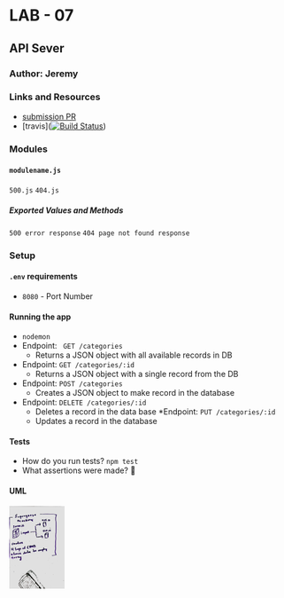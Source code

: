 # LAB - 07

## API Sever

### Author: Jeremy

### Links and Resources
* [submission PR](https://github.com/jeremy-401-advanced-javascript/lab07-API/pull/1)
* [travis]([![Build Status](https://www.travis-ci.com/jeremy-401-advanced-javascript/lab07-API.svg?branch=master)](https://www.travis-ci.com/jeremy-401-advanced-javascript/lab07-API))

### Modules
#### `modulename.js`
`500.js`
`404.js`
##### Exported Values and Methods
`500 error response`
`404 page not found response`

### Setup
#### `.env` requirements
* `8080` - Port Number

#### Running the app
* `nodemon`
* Endpoint: ` GET /categories`
  * Returns a JSON object with all available records in DB
* Endpoint: `GET /categories/:id`
  * Returns a JSON object with a single record from the DB
* Endpoint: `POST /categories`
  * Creates a JSON object to make record in the database
* Endpoint: `DELETE /categories/:id`
  * Deletes a record in the data base
*Endpoint: `PUT /categories/:id`
  * Updates a record in the database

#### Tests
* How do you run tests?
`npm test`
* What assertions were made? 🤔


#### UML
<img src="./assets/images/apiUml.jpeg" width="100">
